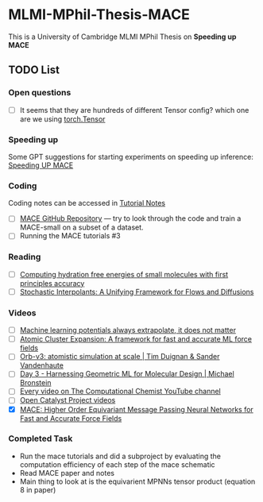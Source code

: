# MLMI-MPhil-Thesis-MACE
This is a University of Cambridge MLMI MPhil Thesis on **Speeding up MACE**

## TODO List

### Open questions

- [ ] It seems that they are hundreds of different Tensor config? which one are we using [torch.Tensor](https://docs.pytorch.org/docs/stable/tensors.html)

### Speeding up

Some GPT suggestions for starting experiments on speeding up inference: [Speeding UP MACE](Notes/General%20Concepts/Speeding_up.md)

### Coding

Coding notes can be accessed in [Tutorial Notes](Notes/Tutorials/T03-MACE-Theory.md)
- [ ] [MACE GitHub Repository](https://github.com/ACEsuit/mace) — try to look through the code and train a MACE-small on a subset of a dataset.
- [ ] Running the MACE tutorials #3

### Reading
- [ ] [Computing hydration free energies of small molecules with first principles accuracy](https://arxiv.org/abs/2405.18171)
- [ ] [Stochastic Interpolants: A Unifying Framework for Flows and Diffusions](https://arxiv.org/abs/2303.08797)

### Videos
- [ ] [Machine learning potentials always extrapolate, it does not matter](https://www.youtube.com/watch?v=WgFAZygGV8w)
- [ ] [Atomic Cluster Expansion: A framework for fast and accurate ML force fields](https://www.youtube.com/watch?v=ja-3UrdSRi4)
- [ ] [Orb-v3: atomistic simulation at scale | Tim Duignan & Sander Vandenhaute](https://www.youtube.com/watch?v=pRbvRl0_FyE)
- [ ] [Day 3 - Harnessing Geometric ML for Molecular Design | Michael Bronstein](https://www.youtube.com/watch?v=zsIyzLtwAHY)
- [ ] [Every video on The Computational Chemist YouTube channel](https://www.youtube.com/@thecomputationalchemist)
- [ ] [Open Catalyst Project videos](https://www.youtube.com/@opencatalystproject3509/videos?app=desktop)
- [x] [MACE: Higher Order Equivariant Message Passing Neural Networks for Fast and Accurate Force Fields](https://www.youtube.com/watch?v=I9Y2le9e74A&ab_channel=ValenceLabs)

### Completed Task

- Run the mace tutorials and did a subproject by evaluating the computation efficiency of each step of the mace schematic
- Read MACE paper and notes
- Main thing to look at is the equivarient MPNNs tensor product (equation 8 in paper)